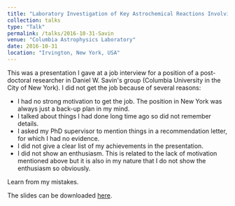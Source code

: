 ```yaml
---
title: "Laboratory Investigation of Key Astrochemical Reactions Involving Nuclear Spin Isomers of Dihydrogen or Trihydrogen Cations"
collection: talks
type: "Talk"
permalink: /talks/2016-10-31-Savin
venue: "Columbia Astrophysics Laboratory"
date: 2016-10-31
location: "Irvington, New York, USA"
---
```


This was a presentation I gave at a job interview for a position of a post-doctoral researcher in Daniel W. Savin's group (Columbia University in the City of New York). I did not get the job because of several reasons:
  * I had no strong motivation to get the job. The position in New York was always just a back-up plan in my mind.
  * I talked about things I had done long time ago so did not remember details.
  * I asked my PhD supervisor to mention things in a recommendation letter, for which I had no evidence.
  * I did not give a clear list of my achievements in the presentation.
  * I did not show an enthusiasm. This is related to the lack of motivation mentioned above but it is also in my nature that I do not show the enthusiasm so obviously.

Learn from my mistakes.

The slides can be downloaded [here](/files/presentation-Savin.pdf).